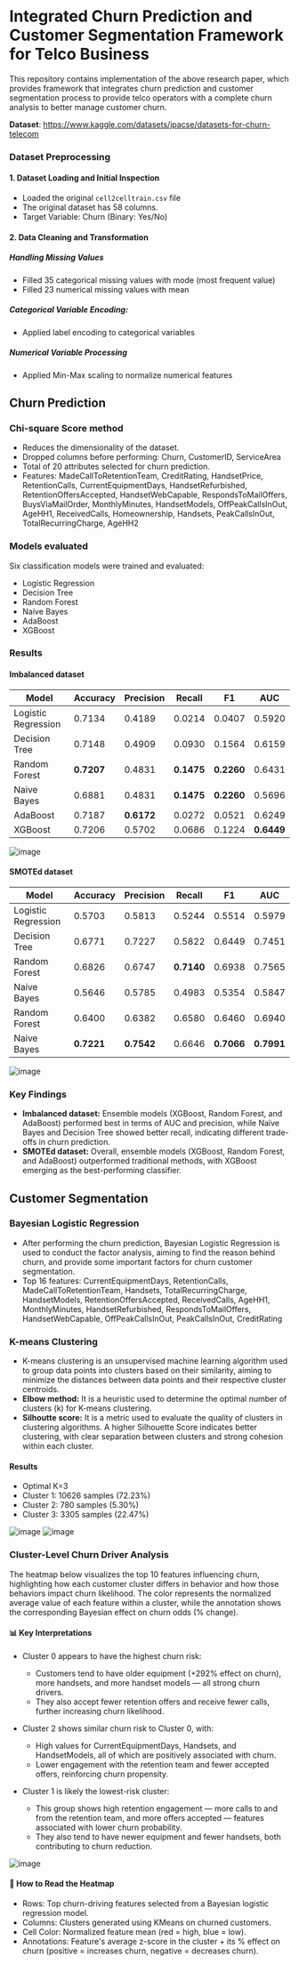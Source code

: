 # Integrated Churn Prediction and Customer Segmentation Framework for Telco Business

This repository contains implementation of the above research paper, which provides framework that integrates churn prediction and customer segmentation process to provide telco operators with a complete churn analysis to better manage customer churn.

**Dataset**: https://www.kaggle.com/datasets/jpacse/datasets-for-churn-telecom

### Dataset Preprocessing

#### 1. Dataset Loading and Initial Inspection

- Loaded the original `cell2celltrain.csv` file
- The original dataset has 58 columns.
- Target Variable: Churn (Binary: Yes/No)

#### 2. Data Cleaning and Transformation

##### Handling Missing Values
- Filled 35 categorical missing values with mode (most frequent value)
- Filled 23 numerical missing values with mean

##### Categorical Variable Encoding:
- Applied label encoding to categorical variables

##### Numerical Variable Processing
- Applied Min-Max scaling to normalize numerical features

## Churn Prediction

### Chi-square Score method
- Reduces the dimensionality of the dataset.
- Dropped columns before performing: Churn, CustomerID, ServiceArea
- Total of 20 attributes selected for churn prediction.
- Features: MadeCallToRetentionTeam, CreditRating, HandsetPrice, RetentionCalls, CurrentEquipmentDays, HandsetRefurbished, RetentionOffersAccepted, HandsetWebCapable, RespondsToMailOffers, BuysViaMailOrder, MonthlyMinutes, HandsetModels, OffPeakCallsInOut, AgeHH1, ReceivedCalls, Homeownership, Handsets, PeakCallsInOut, TotalRecurringCharge, AgeHH2

### Models evaluated
Six classification models were trained and evaluated:
- Logistic Regression
- Decision Tree
- Random Forest
- Naive Bayes
- AdaBoost
- XGBoost

### Results

#### Imbalanced dataset

| Model | Accuracy | Precision | Recall | F1 | AUC |
|-------|----------|-----------|--------|----|-----|
| Logistic Regression | 0.7134 | 0.4189 | 0.0214 | 0.0407 | 0.5920 |
| Decision Tree | 0.7148 | 0.4909 | 0.0930 | 0.1564 | 0.6159 |
| Random Forest | **0.7207** | 0.4831 | **0.1475** | **0.2260** | 0.6431 |
| Naive Bayes | 0.6881 | 0.4831 | **0.1475** | **0.2260** | 0.5696 |
| AdaBoost | 0.7187 | **0.6172** | 0.0272 | 0.0521 | 0.6249 |
| XGBoost | 0.7206 | 0.5702 | 0.0686 | 0.1224 | **0.6449** |

![image](https://github.com/user-attachments/assets/86e259c4-53b5-490a-af63-794645cdf573)


#### SMOTEd dataset

| Model | Accuracy | Precision | Recall | F1 | AUC |
|-------|----------|-----------|--------|----|-----|
| Logistic Regression | 0.5703 | 0.5813 | 0.5244 | 0.5514 | 0.5979 |
| Decision Tree | 0.6771 | 0.7227 | 0.5822 | 0.6449 | 0.7451 |
| Random Forest | 0.6826 | 0.6747 | **0.7140** | 0.6938 | 0.7565 |
| Naive Bayes | 0.5646 | 0.5785 | 0.4983 | 0.5354 | 0.5847 |
| Random Forest | 0.6400 | 0.6382 | 0.6580 | 0.6460 | 0.6940 |
| Naive Bayes | **0.7221** | **0.7542** | 0.6646 | **0.7066** | **0.7991** |

![image](https://github.com/user-attachments/assets/50a027c7-06cc-4ded-9ed1-607456c613df)

### Key Findings
- **Imbalanced dataset:** Ensemble models (XGBoost, Random Forest, and AdaBoost) performed best in terms of AUC and precision, while Naïve Bayes and Decision Tree showed better recall, indicating different trade-offs in churn prediction.
- **SMOTEd dataset:** Overall, ensemble models (XGBoost, Random Forest, and AdaBoost) outperformed traditional methods, with XGBoost emerging as the best-performing classifier.

## Customer Segmentation

### Bayesian Logistic Regression
- After performing the churn prediction, Bayesian Logistic Regression is used to conduct the factor analysis, aiming to find the reason behind churn, and provide some important factors for churn customer segmentation.
- Top 16 features: CurrentEquipmentDays, RetentionCalls, MadeCallToRetentionTeam, Handsets, TotalRecurringCharge, HandsetModels, RetentionOffersAccepted, ReceivedCalls, AgeHH1, MonthlyMinutes, HandsetRefurbished, RespondsToMailOffers, HandsetWebCapable, OffPeakCallsInOut, PeakCallsInOut, CreditRating

### K-means Clustering
- K-means clustering is an unsupervised machine learning algorithm used to group data points into clusters based on their similarity, aiming to minimize the distances between data points and their respective cluster centroids.
- **Elbow method:** It is a heuristic used to determine the optimal number of clusters (k) for K-means clustering.
- **Silhoutte score:** It is a metric used to evaluate the quality of clusters in clustering algorithms. A higher Silhouette Score indicates better clustering, with clear separation between clusters and strong cohesion within each cluster.

#### Results
- Optimal K=3
- Cluster 1: 10626 samples (72.23%)
- Cluster 2: 780 samples (5.30%)
- Cluster 3: 3305 samples (22.47%)

![image](https://github.com/user-attachments/assets/a7a70f12-e7e3-46bc-9ee2-23abb2bc4fee)
![image](https://github.com/user-attachments/assets/7ce1009f-a55c-4e1c-8be9-a7ced5255ab6)

### Cluster-Level Churn Driver Analysis
The heatmap below visualizes the top 10 features influencing churn, highlighting how each customer cluster differs in behavior and how those behaviors impact churn likelihood. The color represents the normalized average value of each feature within a cluster, while the annotation shows the corresponding Bayesian effect on churn odds (% change).

#### 📊 Key Interpretations
- Cluster 0 appears to have the highest churn risk:
  - Customers tend to have older equipment (+292% effect on churn), more handsets, and more handset models — all strong churn drivers.
  - They also accept fewer retention offers and receive fewer calls, further increasing churn likelihood.

- Cluster 2 shows similar churn risk to Cluster 0, with:
  - High values for CurrentEquipmentDays, Handsets, and HandsetModels, all of which are positively associated with churn.
  - Lower engagement with the retention team and fewer accepted offers, reinforcing churn propensity.

- Cluster 1 is likely the lowest-risk cluster:
  - This group shows high retention engagement — more calls to and from the retention team, and more offers accepted — features associated with lower churn probability.
  - They also tend to have newer equipment and fewer handsets, both contributing to churn reduction.

![image](https://github.com/user-attachments/assets/7c88f6f2-5ebf-4ccd-b4bc-37c4c27d0cfd)

#### 📘 How to Read the Heatmap
- Rows: Top churn-driving features selected from a Bayesian logistic regression model.
- Columns: Clusters generated using KMeans on churned customers.
- Cell Color: Normalized feature mean (red = high, blue = low).
- Annotations: Feature's average z-score in the cluster + its % effect on churn (positive = increases churn, negative = decreases churn).
